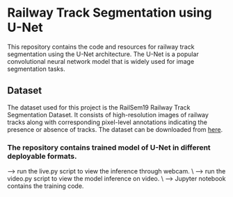 # Railway Track Segmentation using U-Net

This repository contains the code and resources for railway track segmentation using the U-Net architecture. The U-Net is a popular convolutional neural network model that is widely used for image segmentation tasks.

## Dataset

The dataset used for this project is the RailSem19 Railway Track Segmentation Dataset. It consists of high-resolution images of railway tracks along with corresponding pixel-level annotations indicating the presence or absence of tracks. The dataset can be downloaded from [here](https://wilddash.cc/railsem19).

### The repository contains trained model of U-Net in different deployable formats.

--> run the live.py script to view the inference through webcam. \\
--> run the video.py script to view the model inference on video. \\
--> Jupyter notebook contains the training code.

